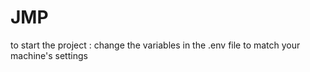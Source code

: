 # JMP

to start the project :
change the variables in the .env file to match your machine's settings
